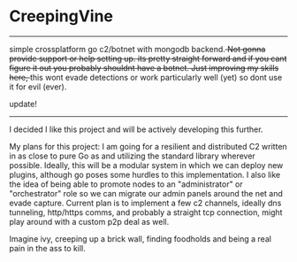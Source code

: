 # CreepingVine
____
simple crossplatform go c2/botnet with mongodb backend.<strike> Not gonna provide support or help setting up.
its pretty straight forward and if you cant figure it out you probably shouldnt have a botnet.
Just improving my skills here, </strike> this wont evade detections or work particularly well (yet) so dont use it for evil (ever).

update!
___
I decided I like this project and will be actively developing this further.

My plans for this project:
I am going for a resilient and distributed C2 written in as close to pure Go as and utilizing the standard library wherever 
possible. Ideally, this will be a modular system in which we can deploy new plugins, although go poses some hurdles to this 
implementation. I also like the idea of being able to promote nodes to an "administrator" or "orchestrator" role so we can 
migrate our admin panels around the net and evade capture. Current plan is to implement a few c2 channels, ideally dns tunneling,
http/https comms, and probably a straight tcp connection, might play around with a custom p2p deal as well.

Imagine ivy, creeping up a brick wall, finding foodholds and being a real pain in the ass to kill. 
